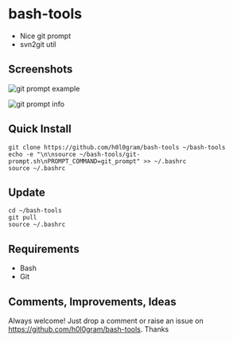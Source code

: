 # bash-tools

- Nice git prompt
- svn2git util

## Screenshots

![git prompt example](https://h0l0gram.github.io/bash-tools/img/gitprompt.png)

![git prompt info](https://h0l0gram.github.io/bash-tools/img/ginfo.png)

## Quick Install
    git clone https://github.com/h0l0gram/bash-tools ~/bash-tools
    echo -e "\n\nsource ~/bash-tools/git-prompt.sh\nPROMPT_COMMAND=git_prompt" >> ~/.bashrc
    source ~/.bashrc

## Update
    cd ~/bash-tools 
    git pull
    source ~/.bashrc

## Requirements
- Bash
- Git

## Comments, Improvements, Ideas
Always welcome! Just drop a comment or raise an issue on https://github.com/h0l0gram/bash-tools. Thanks

